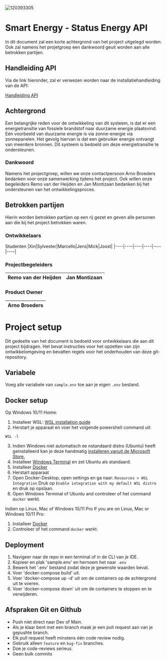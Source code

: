 ![120393305](https://user-images.githubusercontent.com/38434237/212727884-4746ef79-9726-4618-8a16-37bde6750281.png)
# Smart Energy - Status Energy API
In dit document zal een korte achtergrond van het project uitgelegd worden. Ook zal namens het projetgroep een dankwoord geuit worden aan alle betrokken partijen.

## Handleiding API
Via de link hieronder, zal er verwezen worden naar de installatiehandleiding van de API:

[Handleiding API](https://github.com/SmartEnergyOrg/Backend/blob/feature-documentation/MANUAL.md)


## Achtergrond
Een belangrijke reden voor de ontwikkeling van dit systeem, is dat er een energietransitie van fossiele brandstof naar duurzame energie plaatsvind. Eén voorbeeld van duurzame energie is via zonne-energie via zonnepanelen.
Het gevolg hiervan is dat een gebruiker energie ontvangt van meerdere bronnen. Dit systeem is bedoeld om deze energietransitie te ondersteunen.

### Dankwoord
Namens het projectgroep, willen we onze contactpersoon Arno Broeders bedanken voor onze samenwerking tijdens het project. Ook willen onze begeleiders Remo van der Heijden en Jan Montizaan bedanken bij het ondersteunen van het ontwikkelingsproces.

## Betrokken partijen
Hierin worden betrokken partijen op een rij gezet en geven alle personen aan die bij het project betrokken waren.

### Ontwikkelaars
Studenten
|Xin|Sylvester|Marcello|Jens|Mick|Joost|
|----|----|----|----|----|----|

### Projectbegeleiders
|Remo van der Heijden|Jan Montizaan|
|----|----|

### Product Owner
|Arno Broeders|
|----|

# Project setup
Dit gedeelte van het document is bedoeld voor ontwikkelaars die aan dit project bijdragen. Het bevat instructies voor het opzetten van zijn ontwikkelomgeving en bevatten regels voor het onderhouden van deze git-repository.

## Variabele

Voeg alle variabele van ```sample.env``` toe aan je eigen ```.env``` bestand.

## Docker setup

Op Windows 10/11 Home:
1. Installeer WSL: [WSL installation guide](https://docs.microsoft.com/en-us/windows/wsl/install)
2. Herstart je apparaat en voer het volgende powershell command uit:

```
WSL -l
```

3. Indien Windows niet automatisch ee nstandaard distro (Ubuntu) heeft geinstalleerd kan je deze handmatig [installeren vanuit de Microsoft Store.](https://apps.microsoft.com/store/detail/ubuntu/9PDXGNCFSCZV?hl=en-us&gl=US)
4. Installeer [Windows Terminal](https://apps.microsoft.com/store/detail/windows-terminal/9N0DX20HK701) en zet Ubuntu als standaard.
5. Installeer [Docker](https://www.docker.com/)
6. Herstart apparaat
7. Open Docker-Desktop, open settings en ga naar: `Resources > WSL Integration` Druk op `Enable integration with my default WSL distro` en druk op opslaan.
8. Open Windows Terminal of Ubuntu and controleer of het command `docker` werkt.

Indien op Linux, Mac of Windows 10/11 Pro
If you are on Linux, Mac or Windows 10/11 Pro:

1. Installeer [Docker](https://www.docker.com/)
2. Controleer of het command `docker` werkt.

## Deployment

1. Navigeer naar de repo in een terminal of in de CLI van je IDE.
2. Kopieer en plak 'sample.env' en hernoem het naar `.env`
3. Bewerk het '.env' bestand zodat deze je gewenste waarden bevat.
4. Voer 'docker-compose build' uit.
5. Voer 'docker-compose up -d' uit om de containers op de achtergrond uit te voeren.
6. Voer 'docker-compose down' uit om de containers te stoppen en te verwijderen.

## Afspraken Git en Github

- Push niet direct naar Dev of Main.
- Als je klaar bent met een branch maak je een pull request aan van je gepushte branch.
- Elk pull request heeft minstens één code review nodig.
- Gebruik alleen `feature` en `bug-fix` branches.
- Doe je code-reviews serieus.
- Geen bulk commits
